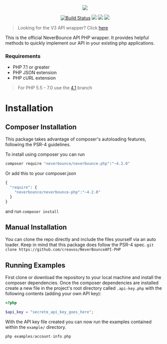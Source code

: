 <p align="center"><img src="https://neverbounce-marketing.s3.amazonaws.com/neverbounce_color_600px.png"></p>

<p align="center">
<a href="https://travis-ci.org/NeverBounce/NeverBounceAPI-PHP"><img src="https://travis-ci.org/NeverBounce/NeverBounceAPI-PHP.svg" alt="Build Status"></a>
<a href="https://codeclimate.com/github/NeverBounce/NeverBounceAPI-PHP"><img src="https://codeclimate.com/github/NeverBounce/NeverBounceAPI-PHP/badges/gpa.svg" /></a>
<a href="https://packagist.org/packages/neverbounce/neverbounce-php"><img src="https://img.shields.io/packagist/v/neverbounce/neverbounce-php.svg" /></a>
<a href="https://packagist.org/packages/neverbounce/neverbounce-php"><img src="https://img.shields.io/packagist/dm/neverbounce/neverbounce-php.svg" /></a>
</p>

> Looking for the V3 API wrapper? Click [here](https://github.com/NeverBounce/NeverBounceAPI-PHP/tree/v3)

This is the official NeverBounce API PHP wrapper. It provides helpful methods to quickly implement our API in your existing php applications.

### Requirements
* PHP 7.1 or greater
* PHP JSON extension
* PHP cURL extension

> For PHP 5.5 - 7.0 use the [4.1](https://github.com/NeverBounce/NeverBounceAPI-PHP/tree/4.1) branch

Installation
============
Composer Installation
---
This package takes advantage of composer's autoloading features, following the PSR-4 guidelines.

To install using composer you can run
``` bash
composer require "neverbounce/neverbounce-php":"~4.2.0"
```

Or add this to your composer.json
``` php
{
  "require": {
    "neverbounce/neverbounce-php":"~4.2.0"
  }
}
```
and run `composer install`

Manual Installation
---
You can clone the repo directly and include the files yourself via an auto loader. Keep in mind that this package does follow the PSR-4 spec.
```git clone https://github.com/creavos/NeverBounceAPI-PHP```

Running Examples
---

First clone or download the repository to your local machine and install the composer dependencies. Once the composer dependencies are installed create a new file in the project's root directory called `.api-key.php` with the following contents (adding your own API key):

```php
<?php

$api_key = "secrete_api_key_goes_here";
``` 

With the API key file created you can now run the examples contained within the `example/` directory.

```php
php examples/account-info.php
```
